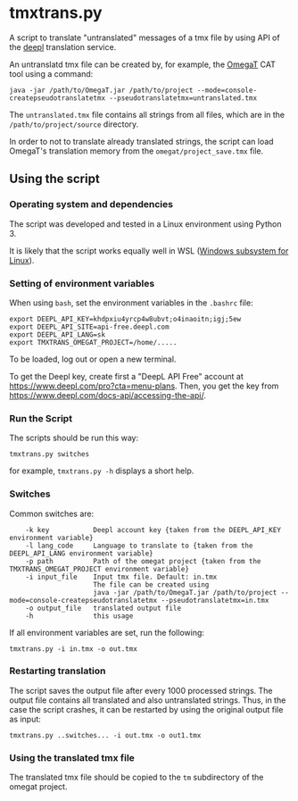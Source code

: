 # tmxtrans.py
A script to translate "untranslated" messages of a tmx file by using API of the [deepl](https://www.deepl.com/) translation service.

An untranslatd tmx file can be created by, for example, the [OmegaT](https://www.omegat.org/)  CAT tool using a command:
```
java -jar /path/to/OmegaT.jar /path/to/project --mode=console-createpseudotranslatetmx --pseudotranslatetmx=untranslated.tmx

```
The `untranslated.tmx` file contains all strings from all files, which are in the `/path/to/project/source` directory.

In order to not to translate already translated strings, the script can load OmegaT's translation memory from the `omegat/project_save.tmx` file.
## Using the script

### Operating system and dependencies
The script was developed and tested in a Linux environment using Python 3.

It is likely that the script works equally well in WSL ([Windows subsystem for Linux](https://docs.microsoft.com/en-us/windows/wsl/install-win10)).

### Setting of environment variables

When using `bash`, set the environment variables in the `.bashrc` file:

```
export DEEPL_API_KEY=khdpxiu4yrcp4w8ubvt;o4inaoitn;igj;5ew
export DEEPL_API_SITE=api-free.deepl.com
export DEEPL_API_LANG=sk
export TMXTRANS_OMEGAT_PROJECT=/home/.....
```

To be loaded, log out or open a new terminal.

To get the Deepl key, create first a "DeepL API Free" account at https://www.deepl.com/pro?cta=menu-plans. Then, you get the key from https://www.deepl.com/docs-api/accessing-the-api/. 

### Run the Script
The scripts should be run this way:

`tmxtrans.py switches`

for example, `tmxtrans.py -h` displays a short help.

### Switches
Common switches are:

```
	-k key           Deepl account key {taken from the DEEPL_API_KEY environment variable}
	-l lang_code     Language to translate to {taken from the DEEPL_API_LANG environment variable}
	-p path          Path of the omegat project {taken from the TMXTRANS_OMEGAT_PROJECT environment variable}
	-i input_file    Input tmx file. Default: in.tmx
	                 The file can be created using
	                 java -jar /path/to/OmegaT.jar /path/to/project --mode=console-createpseudotranslatetmx --pseudotranslatetmx=in.tmx
	-o output_file   translated output file
	-h               this usage
```
If all environment variables are set, run the following:
```
tmxtrans.py -i in.tmx -o out.tmx
```

### Restarting translation
The script saves the output file after every 1000 processed strings. The output file contains all translated and also untranslated strings. Thus, in the case the script crashes, it can be restarted by using the original output file as input:
```
tmxtrans.py ..switches... -i out.tmx -o out1.tmx
```

### Using the translated tmx file
The translated tmx file should be copied to the `tm` subdirectory of the omegat project.
